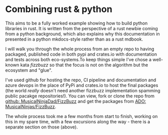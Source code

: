 # Combining rust & python

This aims to be a fully worked example showing how to build python libraries in rust. It is written from the perspective of a rust newbie coming from a python background, which also explains why this documentation in presented in a python mkdocs-style rather than as a rust mdbook.

I will walk you through the whole process from an empty repo to having packaged, published code in both pypi and crates.io with documentation and tests across both eco-systems.To keep things simple I've chose a well-known kata _fizzbuzz_ so that the focus is not on the algorithm but the ecosystem and "glue".

I've used github for hosting the repo, CI pipeline and documentation and azure devops in the place of PyPi and crates.io to host the final packages (the world _really_ doesn't need another fizzbuzz implementation spamming public pacakge repositories!). You can view, fork or clone the repo from [github: MusicalNinjaDad/FizzBuzz](https://github.com/MusicalNinjaDad/FizzBuzz) and get the packages from [ADO: MusicalNinjas/FizzBuzz](https://dev.azure.com/MusicalNinjas/FizzBuzz/_artifacts/feed/FizzBuzz).

The whole process took me a few months from start to finish, working on this in my spare time, with a few excursions along the way - there is a separate section on those (above).
